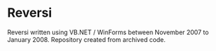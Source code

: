 # Reversi

Reversi written using VB.NET / WinForms between November 2007 to January 2008. Repository created from archived code.